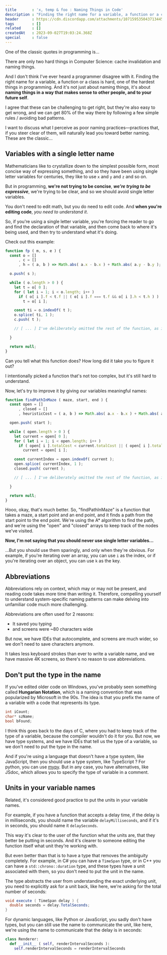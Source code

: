 ```yaml
---
title       : 'x, temp & foo : Naming Things in Code'
description : "Finding the right name for a variable, a function or a class is hard, one of the hardest things in programming..."
header      : https://cdn.discordapp.com/attachments/1071595350437134456/1148012712434094221/andre-benz-JnB8Gio4GZo.jpg
tags        : []
related     : []
createdAt   : 2023-09-027T19:03:24.368Z
special     : false
---
```


One of the classic quotes in programming is...

<blog-quote author="Phil Karlton" authorinfo="Software Developer">
  There are only two hard things in Computer Science: cache invalidation and naming things.
</blog-quote>

And I don't think I've ever heard a programmer disagree with it. Finding the right name for a variable, a function or a class is hard, 
one of the hardest things in programming. And it's not just about naming things, 
it's about **naming things in a way that makes sense to other people, and to your future self**.

I agree that these can be challenging to get right, but they're also easy to get wrong, and we can get 80% of the way 
there by following a few simple rules / avoiding bad patterns.

I want to discuss what I perceive as poor naming practices—practices that, if you steer clear of them, will naturally 
lead you toward better naming. These are the classic...

## Variables with a single letter name

Mathematicians like to crystallize down to the simplest possible form, most concise way of expressing something, 
and so they have been using single letter variables for centuries, they like to use `x` and `y` and `z` and so on.

But in programming, **we're not trying to be concise**, _**we're trying to be expressive**_, we're trying to be clear,
and so we should avoid single letter variables.

You don't need to edit math, but you do need to edit code. And **when you're editing code**, _you need to understand it_.

So, if you're using a single letter variable, you're forcing the reader to go and find the declaration of that variable,
and then come back to where it's being used, and then try to understand what it's doing. 

Check out this example:

```javascript
function fp ( m, s, e ) { 
  const o = []
      , c = []
      , h = ( a, b ) => Math.abs( a.x - b.x ) + Math.abs( a.y - b.y );

  o.push( s );

  while ( o.length > 0 ) {
    let t = o[ 0 ];
    for ( let i = 1; i < o.length; i++ )
      if ( o[ i ].f < t.f || ( o[ i ].f === t.f && o[ i ].h < t.h ) )
        t = o[ i ];

    const ti = o.indexOf( t );
    o.splice( ti, 1 );
    c.push( t );

    // [ ... ] I've deliberately omitted the rest of the function, as it's not important for the example.

  }

  return null;
}
```

Can you tell what this function does? How long did it take you to figure it out?

I intentionally picked a function that's not too complex, but it's still hard to understand.

Now, let's try to improve it by giving our variables meaningful names:

```javascript
function findPathInMaze ( maze, start, end ) { 
  const open = []
      , closed = []
      , heuristicCost = ( a, b ) => Math.abs( a.x - b.x ) + Math.abs( a.y - b.y );

  open.push( start );

  while ( open.length > 0 ) {
    let current = open[ 0 ];
    for ( let i = 1; i < open.length; i++ )
      if ( open[ i ].totalCost < current.totalCost || ( open[ i ].totalCost === current.totalCost && open[ i ].heuristicCost < current.heuristicCost ) )
        current = open[ i ];

    const currentIndex = open.indexOf( current );
    open.splice( currentIndex, 1 );
    closed.push( current );

    // [ ... ] I've deliberately omitted the rest of the function, as it's not important for the example.

  }

  return null;
}
```

Hooo, okay, that's much better. So, "findPathInMaze" is a function that takes a maze, a start point and an end point,
and it finds a path from the start point to the end point. We're using the A* algorithm to find the path, and we're 
using the "open" and "closed" arrays to keep track of the nodes we've visited.

<blog-notification icon="🧐">

  <b style="display: block;">
    Now, I'm not saying that you should never use single letter variables...
  </b>

  ...But you should use them sparingly, and only 
  when they're obvious. For example, if you're iterating over an array, you can use `i` as the index, or if you're
  iterating over an object, you can use `k` as the key.

</blog-notification>


## Abbreviations

Abbreviations rely on context, which may or may not be present, and reading code takes more time than writing it. 
Therefore, compelling yourself to understand system-specific naming patterns can make delving into unfamiliar code much more challenging.

Abbreviations are often used for 2 reasons:
- It saved you typing
- and screens were ~80 characters wide

But now, we have IDEs that autocomplete, and screens are much wider, so we don't need to save characters anymore.

<smart-figure src="https://cdn.discordapp.com/attachments/1071595350437134456/1148040434950611025/423523452134258976056.png"></smart-figure>

It takes less keyboard strokes than ever to write a variable name, and we have massive 4K screens, so there's no 
reason to use abbreviations.

## Don't put the type in the name

If you've edited older code on Windows, you've probably seen something called **Hungarian Notation**, which is a naming
convention that was popularized by Microsoft in the 90s. The idea is that you prefix the name of a variable with a code
that represents its type.


```csharp
int iCount;
char* szName;
bool bFound;
```

I think this goes back to the days of C, where you had to keep track of the type of a variable, because the compiler
wouldn't do it for you. But now, we have type systems, and we have IDEs that tell us the type of a variable, so we don't
need to put the type in the name.

And if you're using a language that doesn't have a type system, like JavaScript, then you should use a type system,
like TypeScript ? For python, you can use [mypy](https://mypy-lang.org/). But in any case, you have alternatives, like
JSdoc, which allows you to specify the type of variable in a comment.

## Units in your variable names

Related, it's considered good practice to put the units in your variable names.

For example, if you have a function that accepts a delay time, if the delay is in milliseconds, you should name the
variable `delayMilliseconds`, and if it's in seconds, you should name it `delaySeconds`.

This way it's clear to the user of the function what the units are, that they better be putting in seconds. And it's
clearer to someone editing the function itself what unit they're working with.

But even better than that is to have a type that removes the ambiguity completely. For example, in C# you can have a
`TimeSpan` type, or in C++ you can have a `std::chrono::duration` type, and these types have a unit associated with
them, so you don't need to put the unit in the name.

The type abstracts the user from understanding the exact underlying unit, you need to explicitly ask for a unit back, 
like here, we're asking for the total number of seconds:

```csharp
void execute ( TimeSpan delay ) {
  double seconds = delay.TotalSeconds;  
}
```

For dynamic languages, like Python or JavaScript, you sadly don't have types, but you can still use the name to
communicate the unit, like here, we're using the name to communicate that the delay is in seconds:

```python
class Renderer:
  def __init__ ( self, renderIntervalSeconds ):
    self.renderIntervalSeconds = renderIntervalSeconds
```
